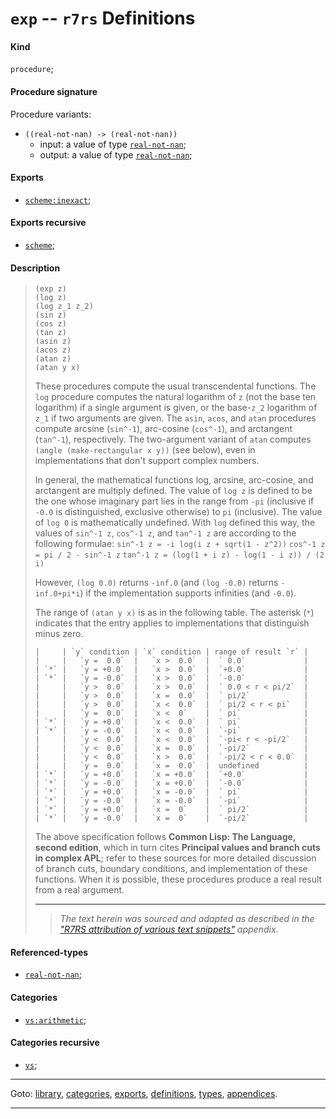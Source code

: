 

<a id='definition__r7rs__exp'></a>

# `exp` -- `r7rs` Definitions


<a id='definition__r7rs__exp__kind'></a>

#### Kind

`procedure`;


<a id='definition__r7rs__exp__procedure-signature'></a>

#### Procedure signature

Procedure variants:
 * `((real-not-nan) -> (real-not-nan))`
   * input: a value of type [`real-not-nan`](../../r7rs/types/real-not-nan.md#type__r7rs__real-not-nan);
   * output: a value of type [`real-not-nan`](../../r7rs/types/real-not-nan.md#type__r7rs__real-not-nan);


<a id='definition__r7rs__exp__exports'></a>

#### Exports

 * [`scheme:inexact`](../../r7rs/exports/scheme_3a_inexact.md#export__r7rs__scheme_3a_inexact);


<a id='definition__r7rs__exp__exports-recursive'></a>

#### Exports recursive

 * [`scheme`](../../r7rs/exports/scheme.md#export__r7rs__scheme);


<a id='definition__r7rs__exp__description'></a>

#### Description

> ````
> (exp z)
> (log z)
> (log z_1 z_2)
> (sin z)
> (cos z)
> (tan z)
> (asin z)
> (acos z)
> (atan z)
> (atan y x)
> ````
> 
> 
> These procedures
> compute the usual transcendental functions.  The `log` procedure
> computes the natural logarithm of `z` (not the base ten logarithm)
> if a single argument is given, or the base-`z_2` logarithm of `z_1`
> if two arguments are given.
> The `asin`, `acos`, and `atan` procedures compute arcsine (`sin^-1`),
> arc-cosine (`cos^-1`), and arctangent (`tan^-1`), respectively.
> The two-argument variant of `atan` computes
> `(angle (make-rectangular x y))`
> (see below), even in implementations
> that don't support complex numbers.
> 
> In general, the mathematical functions log, arcsine, arc-cosine, and
> arctangent are multiply defined.
> The value of `log z` is defined to be the one whose imaginary part
> lies in the range from `-pi` (inclusive if `-0.0` is distinguished,
> exclusive otherwise) to `pi` (inclusive).
> The value of `log 0` is mathematically undefined.
> With `log` defined this way, the values of `sin^-1 z`, `cos^-1 z`,
> and `tan^-1 z` are according to the following formulae:
> `sin^-1 z = -i log(i z + sqrt(1 - z^2))`
> `cos^-1 z = pi / 2 - sin^-1 z`
> `tan^-1 z = (log(1 + i z) - log(1 - i z)) / (2 i)`
> 
> However, `(log 0.0)` returns `-inf.0`
> (and `(log -0.0)` returns `-inf.0+pi*i`) if the
> implementation supports infinities (and `-0.0`).
> 
> The range of `(atan y x)` is as in the
> following table. The asterisk (`*`) indicates that the entry applies to
> implementations that distinguish minus zero.
> 
> ````
> |     | `y` condition | `x` condition | range of result `r` |
> |     |   `y =  0.0`  |   `x >  0.0`  |  ` 0.0`             |
> | `*` |   `y = +0.0`  |   `x >  0.0`  |  `+0.0`             |
> | `*` |   `y = -0.0`  |   `x >  0.0`  |  `-0.0`             |
> |     |   `y >  0.0`  |   `x >  0.0`  |  ` 0.0 < r < pi/2`  |
> |     |   `y >  0.0`  |   `x =  0.0`  |  ` pi/2`            |
> |     |   `y >  0.0`  |   `x <  0.0`  |  ` pi/2 < r < pi`   |
> |     |   `y =  0.0`  |   `x <  0`    |  ` pi`              |
> | `*` |   `y = +0.0`  |   `x <  0.0`  |  ` pi`              |
> | `*` |   `y = -0.0`  |   `x <  0.0`  |  `-pi`              |
> |     |   `y <  0.0`  |   `x <  0.0`  |  `-pi< r < -pi/2`   |
> |     |   `y <  0.0`  |   `x =  0.0`  |  `-pi/2`            |
> |     |   `y <  0.0`  |   `x >  0.0`  |  `-pi/2 < r < 0.0`  |
> |     |   `y =  0.0`  |   `x =  0.0`  |  undefined          |
> | `*` |   `y = +0.0`  |   `x = +0.0`  |  `+0.0`             |
> | `*` |   `y = -0.0`  |   `x = +0.0`  |  `-0.0`             |
> | `*` |   `y = +0.0`  |   `x = -0.0`  |  ` pi`              |
> | `*` |   `y = -0.0`  |   `x = -0.0`  |  `-pi`              |
> | `*` |   `y = +0.0`  |   `x =  0`    |  ` pi/2`            |
> | `*` |   `y = -0.0`  |   `x =  0`    |  `-pi/2`            |
> ````
> 
> The above specification follows __Common Lisp: The Language, second edition__, which in turn
> cites __Principal values and branch cuts in complex APL__; refer to these sources for more detailed
> discussion of branch cuts, boundary conditions, and implementation of
> these functions.  When it is possible, these procedures produce a real
> result from a real argument.
> 
> 
> ----
> > *The text herein was sourced and adapted as described in the ["R7RS attribution of various text snippets"](../../r7rs/appendices/attribution.md#appendix__r7rs__attribution) appendix.*


<a id='definition__r7rs__exp__referenced-types'></a>

#### Referenced-types

 * [`real-not-nan`](../../r7rs/types/real-not-nan.md#type__r7rs__real-not-nan);


<a id='definition__r7rs__exp__categories'></a>

#### Categories

 * [`vs:arithmetic`](../../r7rs/categories/vs_3a_arithmetic.md#category__r7rs__vs_3a_arithmetic);


<a id='definition__r7rs__exp__categories-recursive'></a>

#### Categories recursive

 * [`vs`](../../r7rs/categories/vs.md#category__r7rs__vs);

----

Goto: [library](../../r7rs/_index.md#library__r7rs), [categories](../../r7rs/categories/_index.md#toc__r7rs__categories), [exports](../../r7rs/exports/_index.md#toc__r7rs__exports), [definitions](../../r7rs/definitions/_index.md#toc__r7rs__definitions), [types](../../r7rs/types/_index.md#toc__r7rs__types), [appendices](../../r7rs/appendices/_index.md#toc__r7rs__appendices).

----


